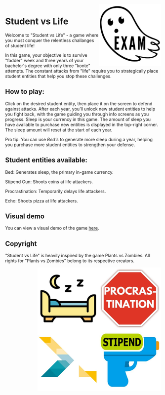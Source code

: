 <img align="right" width=200 src="./src/main/resources/EXAM.png">

# Student vs Life



Welcome to "Student vs Life" - a game where you must conquer the relentless challanges of student life!

In this game, your objective is to survive "fadder" week and three years of your bachelor's degree with only three "konte" attempts. The constant attacks from "life" require you to strategically place student entities that help you stop these challenges.


## How to play:
Click on the desired student entity, then place it on the screen to defend against attacks. After each year, you’ll unlock new student entities to help you fight back, with the game guiding you through info screens as you progress.
Sleep is your currency in this game. The amount of sleep you have available to purchase new entities is displayed in the top-right corner. The sleep amount will reset at the start of each year.

Pro tip: You can use <I> Bed's </I>  to generate more sleep during a year, helping you purchase more student entities to strengthen your defense.

## Student entities available:
Bed: Generates sleep, the primary in-game currency.

Stipend Gun: Shoots coins at life attackers.

Procrastination: Temporarily delays life attackers.

Echo: Shoots pizza at life attackers.

## Visual demo
You can view a visual demo of the game [here]( https://youtu.be/VjRZuAuTEJk?si=N4l10gj19Pb90Dg2).

## Copyright 
"Student vs Life" is heavily inspired by the game Plants vs Zombies. All rights for "Plants vs Zombies" belong to its respective creators.

<img align="right" width=200 height = 200 src="./src/main/resources/STOP.jpg">
<img align="right" width=200 height = 200 src="./src/main/resources/BED.jpg">
<img align="right" width=200 height = 200 src="./src/main/resources/STIPEND.jpeg">
<img align="right" width=200 height = 200 src="./src/main/resources/ECHO.jpg">












